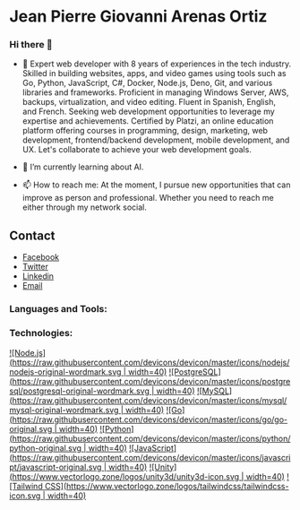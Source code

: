 # Jean Pierre Giovanni Arenas Ortiz

### Hi there 👋

- 🔭 Expert web developer with 8 years of experiences in the tech industry. Skilled in building websites, apps, and video games using tools such as Go, Python, JavaScript, C#, Docker, Node.js, Deno, Git, and various libraries and frameworks. Proficient in managing Windows Server, AWS, backups, virtualization, and video editing. Fluent in Spanish, English, and French. Seeking web development opportunities to leverage my expertise and achievements. Certified by Platzi, an online education platform offering courses in programming, design, marketing, web development, frontend/backend development, mobile development, and UX. Let's collaborate to achieve your web development goals.

- 🌱 I’m currently learning about AI.

- 📫 How to reach me: At the moment, I pursue new opportunities that can improve as person and professional. Whether you need to reach me either through my network social.

## Contact

- [Facebook](https://www.facebook.com/Jpgaobot/)<i class="fab fa-facebook"></i>
- [Twitter](https://twitter.com/Bitpierre)<i class="fab fa-twitter"></i>
- [Linkedin](https://www.linkedin.com/in/jean-pierre-giovanni-arenas-ortiz/)<i class="fab fa-linkedin"></i>
- [Email](arenaspierre@protonmail.com) <i class="fas fa-envelope"></i>

### Languages and Tools:

### Technologies:

[![Node.js](https://raw.githubusercontent.com/devicons/devicon/master/icons/nodejs/nodejs-original-wordmark.svg | width=40)](https://nodejs.org)
[![PostgreSQL](https://raw.githubusercontent.com/devicons/devicon/master/icons/postgresql/postgresql-original-wordmark.svg | width=40)](https://www.postgresql.org)
[![MySQL](https://raw.githubusercontent.com/devicons/devicon/master/icons/mysql/mysql-original-wordmark.svg | width=40)](https://www.mysql.com/)
[![Go](https://raw.githubusercontent.com/devicons/devicon/master/icons/go/go-original.svg | width=40)](https://golang.org/)
[![Python](https://raw.githubusercontent.com/devicons/devicon/master/icons/python/python-original.svg | width=40)](https://www.python.org)
[![JavaScript](https://raw.githubusercontent.com/devicons/devicon/master/icons/javascript/javascript-original.svg | width=40)](https://www.javascript.com)
[![Unity](https://www.vectorlogo.zone/logos/unity3d/unity3d-icon.svg | width=40)](https://unity.com/)
[![Tailwind CSS](https://www.vectorlogo.zone/logos/tailwindcss/tailwindcss-icon.svg | width=40)](https://tailwindcss.com/)


